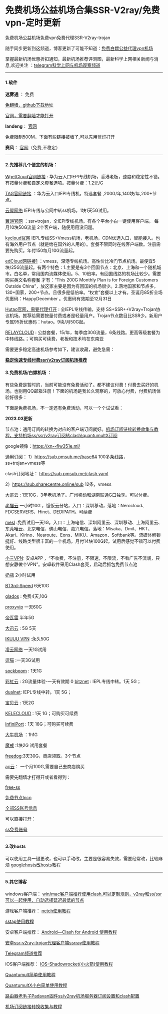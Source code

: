 # 免费机场公益机场合集SSR-V2ray/免费vpn-定时更新

免费机场公益机场免费vpn免费代理SSR-V2ray-trojan

随手同步更新到这频道，博客更新了可能不知道：[免费白嫖公益代理vpn机场](https://t.me/yangmaoshare) 


掌握最新机场优惠折扣通知，最新机场推荐评测图，最新科学上网相关新闻与消息,欢迎关注 ：[telegram科学上网与机场观察频道](https://t.me/jichangtj)

----------------------------------------------

#### 1.软件

**迷雾通** ： 免费

[免翻墙，github下载地址](https://is.gd/getmwt)

[官网，需要翻墙才能打开](https://geph.io/zhs/) 


**landeng**：
[官网](https://github.com/getlantern/)

免费限制500M，下面有些链接被墙了,可以先用蓝灯打开

**赛风**： [官网](https://psiphon3.com/zh/index.html)（免费,不稳定）




----------------------------------------------


#### 2.先推荐几个便宜的机场：

[WgetCloud官网链接](https://suo.yt/0KafTAn) : 华为云入口IEPl专线机场，香港老板，速度和稳定性不错。有按量付费和自定义套餐选项。按量付费：1.2元/G

[TAG官网链接](https://suo.yt/KIv9ZJq) ：华为云入口IEPl专线机，特选套餐 ,200G/年,140块/年,200+节点。

[云翼网络](https://suo.yt/tC69nKu) IEPl专线与公网中转ss机场。1块1天5G试用。

[翼游官网](https://suo.yt/jo4NFtf)   ：ssr+trojan，全IEPl专线机场。有各个平台小白一键使用客户端。 每月10块50G流量 2个客户端，随便用用没问题。

[kycloud官网](https://suo.yt/NVrN8Vj) IEPL专线SS+Vmess机场，老机场，CDN优选入口，智能接入。也有海外用户节点（就是给在国外的人用的）。套餐不限同时在线客户端数。注册需要先购买。年付150每月10G流量起。

[edCloud网链接1](https://suo.yt/h2luF8x) ：vmess，深港专线机场。高性价比冷门节点机场。最便宜5块/25G流量起。有两个特色：1.主要是有3个回国节点：北京、上海和一个随机城市。白名单，常用国内流媒体使用。5、10倍率。有回国线路的机场比较少。需要购买英文名称套餐 才有：“This 200G Monthly Plan is for Foreign Customers Outside China”，放这家主要是因为有回国的机场很少。2.落地国家和节点多，130+国家，200+节点。且很多是低倍率。“权宜”套餐以上才有。圣诞月85折全场优惠码：HappyDecember 。优惠码有效期至12月31日


[Hutao官网，需要代理打开](https://bit.ly/3G9K4Dy) : 全IEPL专线传输，支持 SS+SSR++V2ray+Trojan协议机场。推荐给需要按量付费或者是轻量用户。Trojan节点数目比SSR少。新用户专属95折优惠码：hutao。9块/月50G起。


[RELAYCLOUD](https://relaycloud.pro/auth/register?code=YqVf) : 公益套餐，15/年，每季度30G流量，6条线路。更高等级套餐为中转线路。；可购买可续费，老板和技术均在东南亚

需要更多稳定高速机场参考如下，建议收藏，避免急需：

**<a href="https://github.com/hwanz/SS-SSR-V2ray/blob/master/README.md" target="_blank">稳定快速专线付费ssr/v2ray订阅机场推荐</a>**



#### 3.免费机场/白嫖机场 ：

有些免费是暂时的，当前可能没有免费活动了。都不建议付费！付费去买好的机场。也别用QQ邮箱注册！下面的机场是我长久观察的，可放心付费，付费机场体验好很多：




下面是免费机场，不一定还有免费活动，可以一个个试试看：

**2023.03更新**


节点池：通用订阅的转换为对应的客户端订阅就好。[机场订阅链接转换收集与教程，支持机场ss/ssr/v2ray订阅转clash\quantumultX订阅](/%E6%9C%BA%E5%9C%BA%E8%AE%A2%E9%98%85%E9%93%BE%E6%8E%A5%E8%BD%AC%E6%8D%A2%E6%95%99%E7%A8%8B.html)


google镜像：https://xn--flw351e.ml/



通用订阅：
1）https://sub.pmsub.me/base64   100多条线路，ss+trojan+vmess等

clash订阅地址：
https://sub.pmsub.me/clash.yaml  


2）https://sub.sharecentre.online/sub 12条，vmess


[大哥云](https://aa66aa.com/#/register?code=lEHKtVDi) : 1天10G，3年老机场了。广州移动和湖南联通G口独享。可以付费。

[老猫云](https://laomaoyun.me/#/register?code=i0Vv9N5R) 一小时10G ，饿饭云分站，入口：深圳移动，落地：Nerocloud、FDCSERVERS、Hinet、DEDIPATH。可续费



[mesl](https://in.mesl.cloud/#/register?code=IsL7kuga) :免费试用一天1G。入口：上海电信、深圳阿里云、深圳移动、上海阿里云、东莞唯云、北京电信、佛山电信、嘉兴电信。落地：Misaka、Dmit、HKT、Akari、Kirino、Nearoute、Eons、MIKU、Amazon、Softbank等。流媒体解锁挺好、线路类型很丰富的一个机场。月付14块100G起。试用后感觉不错可以付费使用。


[小三VPN](https://github.com/sharmajv/vpn): 安卓APP ，“不收费，不注册，不限速，不限流，不看广告不流氓，只想安静做个VPN”。安卓软件采用Clash套壳，启动后抓包免费节点池

[奶瓶](https://share.eleven.observer/auth/register.html?code=IYRJ) 2小时试用

[BT3rd-Speed](https://px.bt3.one/#/register?code=hXGyTbwS) 6天10G


[glados](https://glados.rocks/) :  免费4天,10G

[proxyvip](https://www.proxyvip.xyz/#/register?code=OwoZI8sC) 一天60G


[帝瓦雷](https://diwolei.com/#/register?code=IxuyTwOh) 半年5G

[大迅云](https://daxun.club/) : 5G 5天

[IKUUU VPN](https://ikuuu.co/) :永久50G


[凌云网络](https://console.ly520.me/#/register?code=Zoz78v3O) 一天1G试用

[逗猫](https://doucat.top/index.php#/register?code=DSRm9DaO) :一天3G试用

[sockboom](https://sockboom.bar/auth/register?affid=513875) : 1天1G

[彩虹云](https://chy.fit/#/register?code=tOEHQarz) : 2G流量体验-一天有效期
0
[bitznet](https://dash.bitznetuk.com/#/register?code=NmQ1OwOa) : IEPL专线中转。1天 5G；

[dualnet](https://dashsrc.dualnet.io/#/register?code=Kuml1MNa): IEPL专线中转。1天 5G；

[宝贝云](https://v3ssy.xyz/#/register?code=IIL79wU9) : 1天2G


[KELECLOUD](https://panel.keleofficial.com/#/register?code=WrmwTUQR) : 1天 1G；可购买可续费

[InfiniPort](https://f0216420b.infinispeed-183a03b0.net/#/register?code=WMaOsAc6) : 1天 16G；可购买可续费

[大牛机场](https://daniu.e300daniu.top/#/register?code=OIdNxKQv) ：1h1G

[魔戒](https://www.mojie.me/#/register?code=WRvvD3zu) :1块2G 试用套餐






[freedog](https://www.freedog.pw/auth/register?code=Y8h6):3天30G，商店领取。3个节点


[ac云](https://yysw.acyun.tk/#/register?code=FU99iFix)： 一个月100G,需要自己去商店购买




需要先翻墙才打得开或者看得到：

[free-ss](https://free-ss.site)

[免费节点lncn](https://lncn.org/)


[全部SS账号信息](http://ss.pythonic.life/full)



可以直接打开：

[ss免费账号](https://github.com/Alvin9999/new-pac/wiki/ss%E5%85%8D%E8%B4%B9%E8%B4%A6%E5%8F%B7)






----------------------------------------------



#### 3.改hosts
可以使用工具一键更改，也可以手动改，主要是很容易失效，需要经常改，比较麻烦
<a href="https://github.com/googlehosts/hosts">googlehosts改hosts教程</a>


----------------------------------------------



#### 5.其它博客

windows客户端：
[win/mac客户端推荐使用clash,可以定制规则，v2ray和ss/ssr可以一起使用，自动选择延迟最低的节点](https://honven.top/clash%E6%95%99%E7%A8%8B.html)

游戏客户端推荐：
[netch使用教程](https://honven.top/netch%E6%95%99%E7%A8%8B.html)

[sstap使用教程](https://honven.top/sstap%E4%BD%BF%E7%94%A8%E6%95%99%E7%A8%8B.html)



安卓客户端推荐：
[Android—Clash for Android 使用教程](https://honven.top/Android%E2%80%94Clash%20for%20Android%20%E4%BD%BF%E7%94%A8%E6%95%99%E7%A8%8B.html)

[安卓ssr-v2ray-trojan代理客户端ssrray使用教程](https://honven.top/%E5%AE%89%E5%8D%93ssr-v2ray-trojan%E4%BB%A3%E7%90%86%E5%AE%A2%E6%88%B7%E7%AB%AFssrray%E4%BD%BF%E7%94%A8%E6%95%99%E7%A8%8B.html)

[Telegram频道推荐](https://honven.top/telegram%E7%94%B5%E6%8A%A5%E9%A2%91%E9%81%93%E7%BE%A4%E7%BB%84%E6%8E%A8%E8%8D%90.html)


IOS客户端推荐：
<a href="https://honven.top/IOS-Shadowrocket(%E5%B0%8F%E7%81%AB%E7%AE%AD)%E4%BD%BF%E7%94%A8%E6%95%99%E7%A8%8B.html">IOS-Shadowrocket(小火箭)使用教程</a>

[Quantumult简单使用教程](https://honven.top/Quantumult%E7%AE%80%E5%8D%95%E4%BD%BF%E7%94%A8%E6%95%99%E7%A8%8B.html)

[QuantumultX小白简单使用教程](https://honven.top/QuantumultX%E5%B0%8F%E7%99%BD%E7%AE%80%E5%8D%95%E4%BD%BF%E7%94%A8%E6%95%99%E7%A8%8B.html)

[路由器老毛子Padavan固件ss/v2ray机场服务器订阅设置和clash配置](https://honven.top/%E8%80%81%E6%AF%9B%E5%AD%90Padavan%E5%9B%BA%E4%BB%B6ssv2ray%E6%9C%BA%E5%9C%BA%E6%9C%8D%E5%8A%A1%E5%99%A8%E8%AE%A2%E9%98%85%E4%B8%8Eclash%E9%85%8D%E7%BD%AE.html)

[机场订阅链接转换收集与教程](https://honven.top/%E6%9C%BA%E5%9C%BA%E8%AE%A2%E9%98%85%E9%93%BE%E6%8E%A5%E8%BD%AC%E6%8D%A2%E6%95%99%E7%A8%8B.html)
